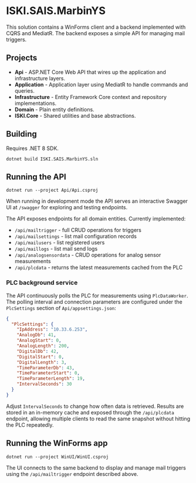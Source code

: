 # ISKI.SAIS.MarbinYS

This solution contains a WinForms client and a backend implemented with CQRS and MediatR. The backend exposes a simple API for managing mail triggers.

## Projects

- **Api** - ASP.NET Core Web API that wires up the application and infrastructure layers.
- **Application** - Application layer using MediatR to handle commands and queries.
- **Infrastructure** - Entity Framework Core context and repository implementations.
- **Domain** - Plain entity definitions.
- **ISKI.Core** - Shared utilities and base abstractions.

## Building

Requires .NET 8 SDK.

```
dotnet build ISKI.SAIS.MarbinYS.sln
```

## Running the API

```
dotnet run --project Api/Api.csproj
```

When running in development mode the API serves an interactive Swagger UI at
`/swagger` for exploring and testing endpoints.

The API exposes endpoints for all domain entities. Currently implemented:

- `/api/mailtrigger` - full CRUD operations for triggers
- `/api/mailsettings` - list mail configuration records
- `/api/mailusers` - list registered users
- `/api/maillogs` - list mail send logs
- `/api/analogsensordata` - CRUD operations for analog sensor measurements
- `/api/plcdata` - returns the latest measurements cached from the PLC

### PLC background service

The API continuously polls the PLC for measurements using `PlcDataWorker`.
The polling interval and connection parameters are configured under the
`PlcSettings` section of `Api/appsettings.json`:

```json
{
  "PlcSettings": {
    "IpAddress": "10.33.6.253",
    "AnalogDb": 41,
    "AnalogStart": 0,
    "AnalogLength": 200,
    "DigitalDb": 42,
    "DigitalStart": 0,
    "DigitalLength": 3,
    "TimeParameterDb": 43,
    "TimeParameterStart": 0,
    "TimeParameterLength": 19,
    "IntervalSeconds": 30
  }
}
```

Adjust `IntervalSeconds` to change how often data is retrieved. Results are
stored in an in-memory cache and exposed through the `/api/plcdata`
endpoint, allowing multiple clients to read the same snapshot without
hitting the PLC repeatedly.

## Running the WinForms app

```
dotnet run --project WinUI/WinUI.csproj
```

The UI connects to the same backend to display and manage mail triggers using the `/api/mailtrigger` endpoint described above.
